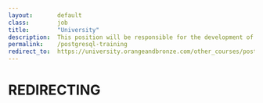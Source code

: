 ```yaml
---
layout:       default
class:        job
title:        "University"
description:  This position will be responsible for the development of design prototypes, site navigation and layout of content for various web projects.
permalink:    /postgresql-training
redirect_to:  https://university.orangeandbronze.com/other_courses/postgresql/
---
```

<h1>REDIRECTING</h1>